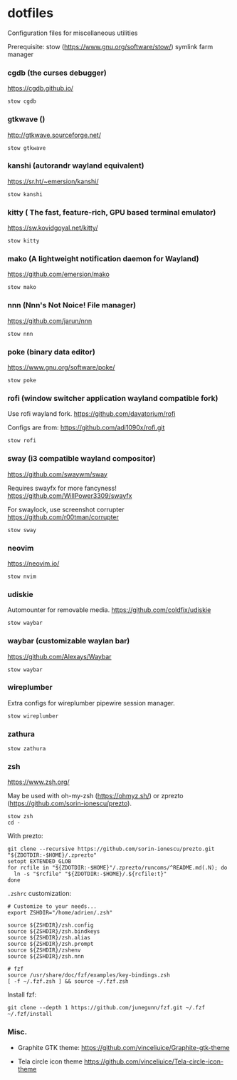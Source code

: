 # dotfiles

Configuration files for miscellaneous utilities

Prerequisite: stow (https://www.gnu.org/software/stow/) symlink farm manager

### cgdb (the curses debugger)

https://cgdb.github.io/

```
stow cgdb
```

### gtkwave ()

http://gtkwave.sourceforge.net/

```
stow gtkwave
```

### kanshi (autorandr wayland equivalent)

https://sr.ht/~emersion/kanshi/

```
stow kanshi
```

### kitty ( The fast, feature-rich, GPU based terminal emulator)

https://sw.kovidgoyal.net/kitty/

```
stow kitty
```

### mako (A lightweight notification daemon for Wayland)

https://github.com/emersion/mako

```
stow mako
```

### nnn (Nnn's Not Noice! File manager)

https://github.com/jarun/nnn

```
stow nnn
```

### poke (binary data editor)

https://www.gnu.org/software/poke/

```
stow poke
```

### rofi (window switcher application wayland compatible fork)

Use rofi wayland fork.
https://github.com/davatorium/rofi

Configs are from:
https://github.com/adi1090x/rofi.git

```
stow rofi
```

### sway (i3 compatible wayland compositor)

https://github.com/swaywm/sway

Requires swayfx for more fancyness!
https://github.com/WillPower3309/swayfx

For swaylock, use screenshot corrupter
https://github.com/r00tman/corrupter

```
stow sway
```

### neovim

https://neovim.io/

```
stow nvim
```

### udiskie

Automounter for removable media.
https://github.com/coldfix/udiskie

```
stow waybar
```

### waybar (customizable waylan bar)

https://github.com/Alexays/Waybar

```
stow waybar
```

### wireplumber

Extra configs for wireplumber pipewire session manager.

```
stow wireplumber
```

### zathura

```
stow zathura
```

### zsh

https://www.zsh.org/

May be used with oh-my-zsh (https://ohmyz.sh/) or
zprezto (https://github.com/sorin-ionescu/prezto).

```
stow zsh
cd -
```

With prezto:
```
git clone --recursive https://github.com/sorin-ionescu/prezto.git "${ZDOTDIR:-$HOME}/.zprezto"
setopt EXTENDED_GLOB
for rcfile in "${ZDOTDIR:-$HOME}"/.zprezto/runcoms/^README.md(.N); do
  ln -s "$rcfile" "${ZDOTDIR:-$HOME}/.${rcfile:t}"
done
```

`.zshrc` customization:
```
# Customize to your needs...
export ZSHDIR="/home/adrien/.zsh"

source ${ZSHDIR}/zsh.config
source ${ZSHDIR}/zsh.bindkeys
source ${ZSHDIR}/zsh.alias
source ${ZSHDIR}/zsh.prompt
source ${ZSHDIR}/zshenv
source ${ZSHDIR}/zsh.nnn

# fzf
source /usr/share/doc/fzf/examples/key-bindings.zsh
[ -f ~/.fzf.zsh ] && source ~/.fzf.zsh
```

Install fzf:
```
git clone --depth 1 https://github.com/junegunn/fzf.git ~/.fzf
~/.fzf/install
```

### Misc.

* Graphite GTK theme:
https://github.com/vinceliuice/Graphite-gtk-theme

* Tela circle icon theme
https://github.com/vinceliuice/Tela-circle-icon-theme
